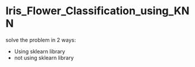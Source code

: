# Iris_Flower_Classification_using_KNN
solve the problem in 2 ways:
+ Using sklearn library
+ not using sklearn library
